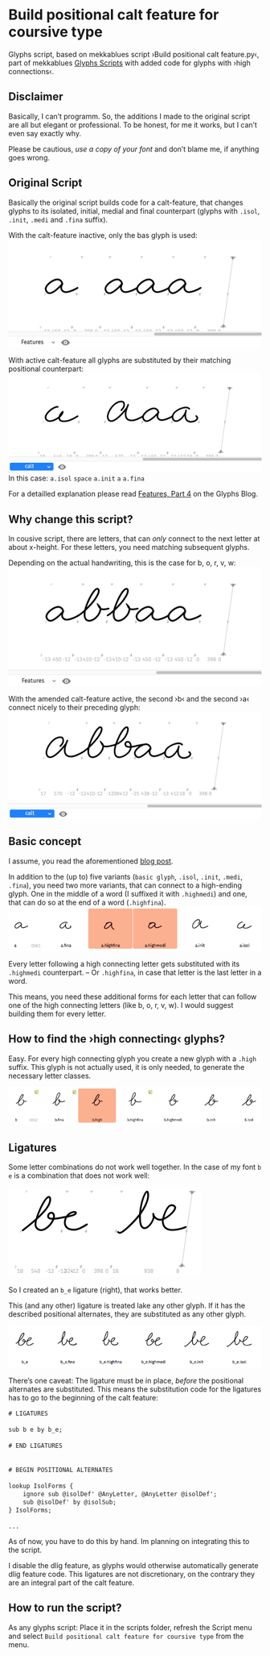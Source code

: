 # Build positional calt feature for coursive type

Glyphs script, based on mekkablues script ›Build positional calt feature.py‹, part of mekkablues [Glyphs Scripts][1] with added code for glyphs with ›high connections‹.

## Disclaimer

Basically, I can’t programm. 
So, the additions I made to the original script are all but elegant or professional. 
To be honest, for me it works, but I can’t even say exactly why.

Please be cautious, _use a copy of your font_ and don’t blame me, if anything goes wrong.

## Original Script

Basically the original script builds code for a calt-feature, that changes glyphs to its isolated, initial, medial and final counterpart (glyphs with `.isol`, `.init`, `.medi` and `.fina` suffix).

With the calt-feature inactive, only the bas glyph is used:
![image](img/no-calt-a.png)

With active calt-feature all glyphs are substituted by their matching positional counterpart:
![image](img/calt-a.png)
In this case: `a.isol` `space` `a.init` `a` `a.fina`


For a detailled explanation please read [Features, Part 4][2] on the Glyphs Blog.

## Why change this script?

In cousive script, there are letters, that can _only_ connect to the next letter at about x-height. 
For these letters, you need matching subsequent glyphs. 

Depending on the actual handwriting, this is the case for b, o, r, v, w:
![image](img/no-calt-ab.png)

With the amended calt-feature active, the second ›b‹ and the second ›a‹ connect nicely to their preceding glyph:
![image](img/calt-ab.png)

## Basic concept

I assume, you read the aforementioned [blog post][2]. 

In addition to the (up to) five variants (`basic glyph`, `.isol`, `.init`, `.medi`, `.fina`), you need two more variants, that can connect to a high-ending glyph. One in the middle of a word (I suffixed it with `.highmedi`) and one, that can do so at the end of a word (`.highfina`). 
![image](img/glyph-variants-a.png)

Every letter following a high connecting letter gets substituted with its `.highmedi` counterpart. – Or `.highfina`, in case that letter is the last letter in a word. 

This means, you need these additional forms for each letter that can follow one of the high connecting letters (like b, o, r, v, w). I would suggest building them for every letter. 


## How to find the ›high connecting‹ glyphs?

Easy. For every high connecting glyph you create a new glyph with a `.high` suffix. 
This glyph is not actually used, it is only needed, to generate the necessary letter classes. 

![image](img/glyph-variants-of-b.png)


## Ligatures

Some letter combinations do not work well together. 
In the case of my font `b` `e` is a combination that does not work well:

![image](img/calt-vs-lig.png)

So I created an `b_e` ligature (right), that works better. 

This (and any other) ligature is treated lake any other glyph. 
If it has the described positional alternates, they are substituted as any other glyph. 

![image](img/calt-and-lig.png)

There’s one caveat: The ligature must be in place, _before_ the positional alternates are substituted. This means the substitution code for the ligatures has to go to the beginning of the calt feature: 

```
# LIGATURES

sub b e by b_e;

# END LIGATURES


# BEGIN POSITIONAL ALTERNATES

lookup IsolForms {
	ignore sub @isolDef' @AnyLetter, @AnyLetter @isolDef';
	sub @isolDef' by @isolSub;
} IsolForms;

...
```

As of now, you have to do this by hand. Im planning on integrating this to the script.

I disable the dlig feature, as glyphs would otherwise automatically generate dlig feature code. This ligatures are not discretionary, on the contrary they are an integral part of the calt feature. 

## How to run the script?

As any glyphs script: Place it in the scripts folder, refresh the Script menu and select 
`Build positional calt feature for coursive type` from the menu.


[1]: https://github.com/mekkablue/Glyphs-Scripts
[2]: https://glyphsapp.com/tutorials/features-part-4-positional-alternates